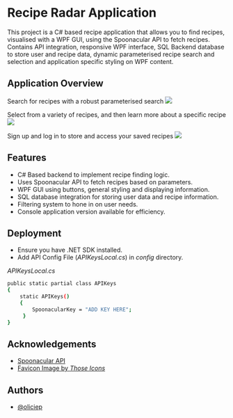 # Recipe Radar Application

This project is a C# based recipe application that allows you to find recipes, visualised with a WPF GUI, using the Spoonacular API to fetch recipes. Contains API integration, responsive WPF interface, SQL Backend database to store user and recipe data, dynamic parameterised recipe search and selection and application specific styling on WPF content.
## Application Overview

Search for recipes with a robust parameterised search
![](https://github.com/oliciep/Recipe_Radar/blob/main/demos/searchGif) 

Select from a variety of recipes, and then learn more about a specific recipe
![](https://github.com/oliciep/Recipe_Radar/blob/main/demos/infoGif) 

Sign up and log in to store and access your saved recipes
![](https://github.com/oliciep/Recipe_Radar/blob/main/demos/loginGif) 


## Features

- C# Based backend to implement recipe finding logic.
- Uses Spoonacular API to fetch recipes based on parameters.
- WPF GUI using buttons, general styling and displaying information.
- SQL database integration for storing user data and recipe information.
- Filtering system to hone in on user needs.
- Console application version available for efficiency.






## Deployment

- Ensure you have .NET SDK installed.
- Add API Config File (_APIKeysLocal.cs_) in *config* directory.

_APIKeysLocal.cs_

```bash
public static partial class APIKeys
{
    static APIKeys()
    {
        SpoonacularKey = "ADD KEY HERE";
     }
}
```


## Acknowledgements

 - [Spoonacular API](https://spoonacular.com/food-api)
 - [Favicon Image by _Those Icons_](https://www.flaticon.com/free-icon/chef_483841?term=chef+hat&page=1&position=6&origin=search&related_id=483841)


## Authors

- [@oliciep](https://www.github.com/oliciep)

